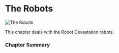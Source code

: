 # The Robots

![The Robots](../assets/the-robot.png)

This chapter deals with the Robot Devastation robots. 

### Chapter Summary

